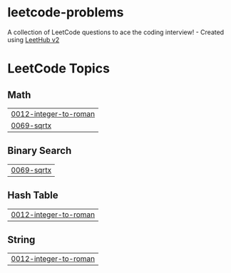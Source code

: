 # leetcode-problems
A collection of LeetCode questions to ace the coding interview! - Created using [LeetHub v2](https://github.com/arunbhardwaj/LeetHub-2.0)

<!---LeetCode Topics Start-->
# LeetCode Topics
## Math
|  |
| ------- |
| [0012-integer-to-roman](https://github.com/nanduthota/leetcode-problems/tree/master/0012-integer-to-roman) |
| [0069-sqrtx](https://github.com/nanduthota/leetcode-problems/tree/master/0069-sqrtx) |
## Binary Search
|  |
| ------- |
| [0069-sqrtx](https://github.com/nanduthota/leetcode-problems/tree/master/0069-sqrtx) |
## Hash Table
|  |
| ------- |
| [0012-integer-to-roman](https://github.com/nanduthota/leetcode-problems/tree/master/0012-integer-to-roman) |
## String
|  |
| ------- |
| [0012-integer-to-roman](https://github.com/nanduthota/leetcode-problems/tree/master/0012-integer-to-roman) |
<!---LeetCode Topics End-->